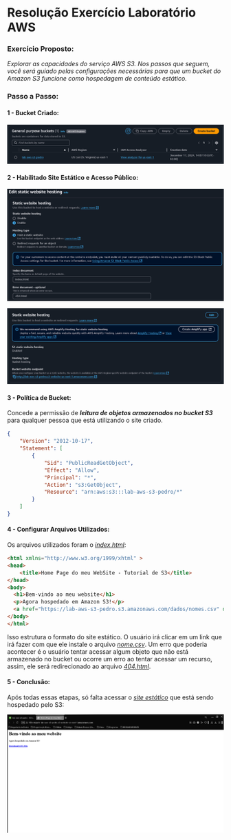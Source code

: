 # **Resolução Exercício Laboratório AWS**

### **Exercício Proposto:**
*Explorar as capacidades do serviço AWS S3.  Nos passos que seguem, você será guiado pelas configurações necessárias para que um bucket do Amazon S3 funcione como hospedagem de conteúdo estático.*

### **Passo a Passo:**

#### **1 - Bucket Criado:**

![Criando Bucket](./Assets/bucketCriado.png)

#### **2 - Habilitado Site Estático e Acesso Público:** 

![Habilitando Site Estático](./Assets/hostingSiteEstatico2.png)

![Site Estático Habilitado](./Assets/hostingSiteEstatico.png)

#### **3 - Política de Bucket:** 

Concede a permissão de ***leitura de objetos armazenados no bucket S3*** para qualquer pessoa que está utilizando o site criado.

```JSON
{
    "Version": "2012-10-17",
    "Statement": [
        {
            "Sid": "PublicReadGetObject",
            "Effect": "Allow",
            "Principal": "*",
            "Action": "s3:GetObject",
            "Resource": "arn:aws:s3:::lab-aws-s3-pedro/*"
        }
    ]
}
```

#### **4 - Configurar Arquivos Utilizados:**

Os arquivos utilizados foram o [*index.html*](./index.html):

```Html
<html xmlns="http://www.w3.org/1999/xhtml" >
<head>
    <title>Home Page do meu WebSite - Tutorial de S3</title>
</head>
<body>
  <h1>Bem-vindo ao meu website</h1>
  <p>Agora hospedado em Amazon S3!</p>
  <a href="https://lab-aws-s3-pedro.s3.amazonaws.com/dados/nomes.csv" download>Download CSV File</a>
</body>
</html>
```

Isso estrutura o formato do site estático. O usuário irá clicar em um link que irá fazer com que ele instale o arquivo [*nome.csv*](./dados/nomes.csv). Um erro que poderia acontecer é o usuário tentar acessar algum objeto que não está armazenado no bucket ou ocorre um erro ao tentar acessar um recurso, assim, ele será redirecionado ao arquivo [*404.html*](./404.html).



#### **5 - Conclusão:** 

Após todas essas etapas, só falta acessar o [*site estático*](http://lab-aws-s3-pedro.s3-website-us-east-1.amazonaws.com) que está sendo hospedado pelo S3:

![Meu site estático](./Assets/meuSite.png)